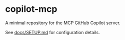 # copilot-mcp

A minimal repository for the MCP GitHub Copilot server.

See [docs/SETUP.md](docs/SETUP.md) for configuration details.
